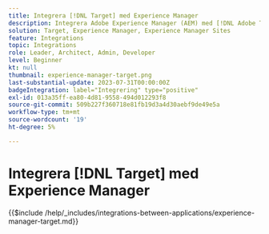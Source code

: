 ```yaml
---
title: Integrera [!DNL Target] med Experience Manager
description: Integrera Adobe Experience Manager (AEM) med [!DNL Adobe Target] för att leverera personaliserade upplevelser.
solution: Target, Experience Manager, Experience Manager Sites
feature: Integrations
topic: Integrations
role: Leader, Architect, Admin, Developer
level: Beginner
kt: null
thumbnail: experience-manager-target.png
last-substantial-update: 2023-07-31T00:00:00Z
badgeIntegration: label="Integrering" type="positive"
exl-id: 013a35ff-ea80-4d81-9558-494d012293f8
source-git-commit: 509b227f360718e81fb19d3a4d30aebf9de49e5a
workflow-type: tm+mt
source-wordcount: '19'
ht-degree: 5%

---
```


# Integrera [!DNL Target] med Experience Manager

{{$include /help/_includes/integrations-between-applications/experience-manager-target.md}}
